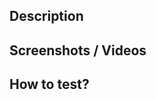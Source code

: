 ## Description

<!-- One-liner description (or quick point form) of what was done -->

## Screenshots / Videos

<!-- Add screenshots or videos of the changes -->

## How to test?

<!--Add a url where reviewers can go to see changes -->
